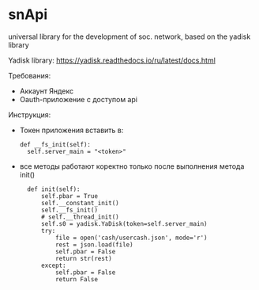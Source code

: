 # snApi
universal library for the development of soc. network, based on the yadisk library

Yadisk library: https://yadisk.readthedocs.io/ru/latest/docs.html

Требования:
- Аккаунт Яндекс
- Oauth-приложение с доступом api

Инструкция:
- Токен приложения вставить в:

      def __fs_init(self):
        self.server_main = "<token>"
	
- все методы работают коректно только после выполнения метода init()
		
		def init(self):
			self.pbar = True
			self.__constant_init()
			self.__fs_init()
			# self.__thread_init()
			self.s0 = yadisk.YaDisk(token=self.server_main)
			try:
			    file = open('cash/usercash.json', mode='r')
			    rest = json.load(file)
			    self.pbar = False
			    return str(rest)
			except:
			    self.pbar = False
			    return False
